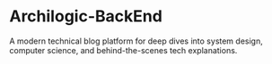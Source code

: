 # Archilogic-BackEnd
A modern technical blog platform for deep dives into system design, computer science, and behind-the-scenes tech explanations.
